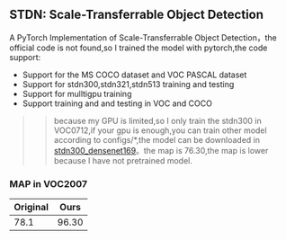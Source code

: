 ## STDN: Scale-Transferrable Object Detection ##
A PyTorch Implementation of Scale-Transferrable Object Detection，the official code is not found,so I trained the 
model with pytorch,the code support: 

  * Support for the MS COCO dataset and VOC PASCAL dataset
  * Support for stdn300,stdn321,stdn513 training and testing
  * Support for mulltigpu training
  * Support training and and testing in VOC and COCO 
 
>> because my GPU is limited,so I only train the stdn300 in VOC0712,if your gpu is enough,you can train other model according to configs/*,the model can be downloaded in [stdn300_densenet169](https://drive.google.com/file/d/1msbqNYSTppVCCsAIHfuA-70dzopIITNQ/view?usp=sharing)。the map is 76.30,the map is lower because I have not  pretrained model.

### MAP in VOC2007

| 	Original|   Ours	|
| --------- |-----------|
|	78.1    |    96.30  |

